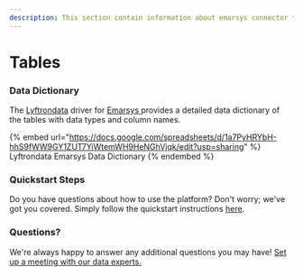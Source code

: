 ```yaml
---
description: This section contain information about emarsys connector tables information
---
```


# Tables

### Data Dictionary

The [Lyftrondata](https://www.lyftrondata.com/) driver for [Emarsys](https://www.lyftrondata.com/integration/emarsys/)[ ](https://www.lyftrondata.com/integration/emarsys/)provides a detailed data dictionary of the tables with data types and column names.

{% embed url="https://docs.google.com/spreadsheets/d/1a7PyHRYbH-hhS9fWW9GY1ZUT7YiWtemWH9HeNGhVjqk/edit?usp=sharing" %}
Lyftrondata Emarsys Data Dictionary
{% endembed %}

### Quickstart Steps

Do you have questions about how to use the platform? Don't worry; we've got you covered. Simply follow the quickstart instructions [here](../../../../quickstart-steps.md).

### Questions? <a href="#questions" id="questions"></a>

We're always happy to answer any additional questions you may have! [Set up a meeting with our data experts.](https://www.lyftrondata.com/book-a-meeting/)

